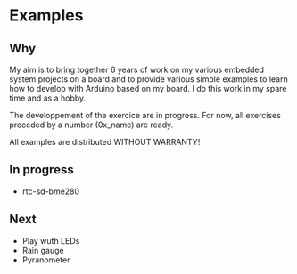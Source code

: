 
# Examples
## Why
My aim is to bring together 6 years of work on my various embedded system projects on a board and to provide various simple examples to learn how to develop with Arduino based on my board. I do this work in my spare time and as a hobby.

The developpement of the exercice are in progress. For now, all exercises preceded by a number (0x_name) are ready.

All examples are distributed WITHOUT WARRANTY!

## In progress
* rtc-sd-bme280

## Next
* Play wuth LEDs
* Rain gauge
* Pyranometer